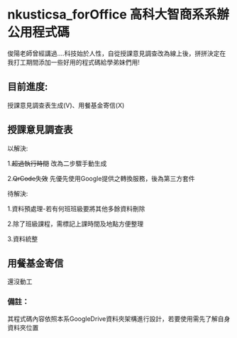 # nkusticsa_forOffice 高科大智商系系辦公用程式碼

俊陽老師曾經講過....科技始於人性，自從授課意見調查改為線上後，拼拼決定在我打工期間添加一些好用的程式碼給學弟妹們用!

## 目前進度:

授課意見調查表生成(V)、用餐基金寄信(X)

## 授課意見調查表

以解決:

 1.~~超過執行時間~~ 改為二步驟手動生成
 
 2.~~QrCode失效~~ 先優先使用Google提供之轉換服務，後為第三方套件
 
待解決:

 1.資料預處理-若有何班班級要將其他多餘資料刪除
 
 2.除了班級課程，需標記上課時間及地點方便整理
 
 3.資料統整
 
## 用餐基金寄信
還沒動工

### 備註：
 
其程式碼內容依照本系GoogleDrive資料夾架構進行設計，若要使用需先了解自身資料夾位置
